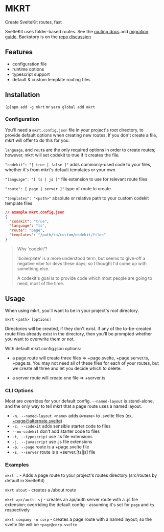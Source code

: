 # MKRT

Create SvelteKit routes, fast

SvelteKit uses folder-based routes. See the [routing docs](https://kit.svelte.dev/docs/routing) and [migration guide](https://github.com/sveltejs/kit/discussions/5774). Backstory is on the [repo discussion](https://github.com/sveltejs/kit/discussions/5748)

## Features

- configuration file
- runtime options
- typescript support
- default & custom template routing files

## Installation

`[p]npm add -g mkrt` or `yarn global add mkrt`

### Configuration

You'll need a `mkrt.config.json` file in your project's root directory, to provide default options when creating new routes. If you don't create a file, mkrt will offer to do this for you.

`language`, and `route` are the only required options in order to create routes; however, mkrt will set codekit to true if it creates the file.

`"codekit": "[ true | false ]"` adds commonly-used code to your files, whether it's from mkrt's default templates or your own.

`"language": "[ ts | js ]"` file extension to use for relevant route files

`"route": [ page | server ]"` type of route to create

`"templates": "<path>"` absolute or relative path to your custom codekit template files

```json
// example mkrt.config.json
{
  "codekit": "true",
  "language": "ts",
  "route": "page",
  "templates": "/path/to/custom/codekit/files"
}
```

> Why 'codekit'?
>
> 'boilerplate' is a more understood term, but seems to give-off a negative vibe for devs these days; so I thought I'd come up with something else.
>
> A codekit's goal is to provide code which most people are going to need, most of the time.

## Usage

When using mkrt, you'll want to be in your project's root directory.

`mkrt <path> [options]`

Directories will be created, if they don't exist. If any of the to-be-created route files already exist in the directory, then you'll be prompted whether you want to overwrite them or not.

With default mkrt.config.json options:

- a page route will create three files => +page.svelte, +page.server.ts, +page.ts. You may not need all of these files for each of your routes, but we create all three and let you decide which to delete.

- a server route will create one file => +server.ts

### CLI Options

Most are overrides for your default config. `--named-layout` is stand-alone, and the only way to tell mkrt that a page route uses a named layout.

- `-n, --named-layout <name>` adds `@<name>` to .svelte files (ex, +page@alternate.svelte)
- `-c, --codekit` adds sensible starter code to files
- `--no-codekit` don't add starter code to files
- `-t, --typescript` use .ts file extensions
- `-j, --javascript` use .js file extensions
- `-p, --page` route is a +page.svelte file
- `-s, --server` route is a +server.[ts|js] file

### Examples

`mkrt .` - Adds a page route to your project's routes directory (src/routes by default in SvelteKit)

`mkrt about` - creates a /about route

`mkrt api/auth -sj` - creates an api/auth server route with a .js file extension; overriding the default config - assuming it's set for `page` and `ts` respectively

`mkrt company -n corp` - creates a page route with a named layout; so the svelte file will be `+page@corp.svelte`
